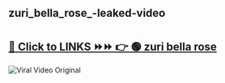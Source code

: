 
 ## zuri_bella_rose_-leaked-video 

# <h2><a href="https://clipsfans.com/zuri_bella_rose_&ref=git">🔗 Click to LINKS ⏩⏩ 👉 🟢 zuri bella rose  </a></h2>

<a href="https://clipsfans.com/zuri_bella_rose_&ref=git" rel="nofollow" data-target="animated-image.originalLink"><img src="https://i.ibb.co.com/xMMVF88/686577567.gif" alt="Viral Video Original" style="max-width: 100%; display: inline-block;" data-target="animated-image.originalImage"></a>
